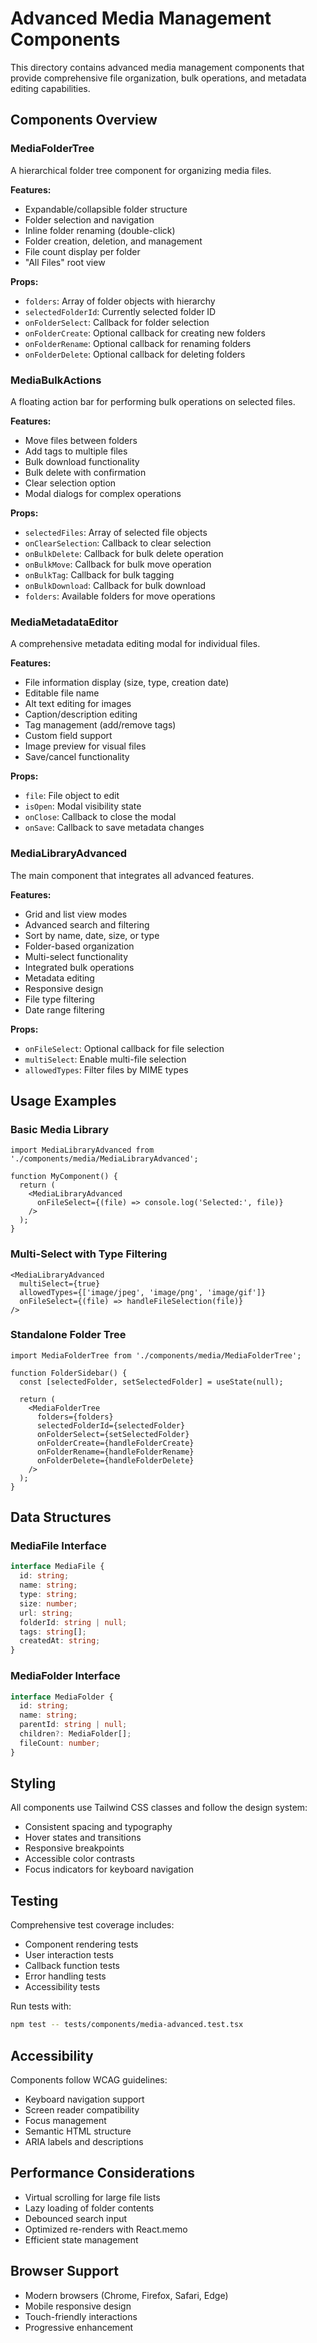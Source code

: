 # Advanced Media Management Components

This directory contains advanced media management components that provide comprehensive file organization, bulk operations, and metadata editing capabilities.

## Components Overview

### MediaFolderTree
A hierarchical folder tree component for organizing media files.

**Features:**
- Expandable/collapsible folder structure
- Folder selection and navigation
- Inline folder renaming (double-click)
- Folder creation, deletion, and management
- File count display per folder
- "All Files" root view

**Props:**
- `folders`: Array of folder objects with hierarchy
- `selectedFolderId`: Currently selected folder ID
- `onFolderSelect`: Callback for folder selection
- `onFolderCreate`: Optional callback for creating new folders
- `onFolderRename`: Optional callback for renaming folders
- `onFolderDelete`: Optional callback for deleting folders

### MediaBulkActions
A floating action bar for performing bulk operations on selected files.

**Features:**
- Move files between folders
- Add tags to multiple files
- Bulk download functionality
- Bulk delete with confirmation
- Clear selection option
- Modal dialogs for complex operations

**Props:**
- `selectedFiles`: Array of selected file objects
- `onClearSelection`: Callback to clear selection
- `onBulkDelete`: Callback for bulk delete operation
- `onBulkMove`: Callback for bulk move operation
- `onBulkTag`: Callback for bulk tagging
- `onBulkDownload`: Callback for bulk download
- `folders`: Available folders for move operations

### MediaMetadataEditor
A comprehensive metadata editing modal for individual files.

**Features:**
- File information display (size, type, creation date)
- Editable file name
- Alt text editing for images
- Caption/description editing
- Tag management (add/remove tags)
- Custom field support
- Image preview for visual files
- Save/cancel functionality

**Props:**
- `file`: File object to edit
- `isOpen`: Modal visibility state
- `onClose`: Callback to close the modal
- `onSave`: Callback to save metadata changes

### MediaLibraryAdvanced
The main component that integrates all advanced features.

**Features:**
- Grid and list view modes
- Advanced search and filtering
- Sort by name, date, size, or type
- Folder-based organization
- Multi-select functionality
- Integrated bulk operations
- Metadata editing
- Responsive design
- File type filtering
- Date range filtering

**Props:**
- `onFileSelect`: Optional callback for file selection
- `multiSelect`: Enable multi-file selection
- `allowedTypes`: Filter files by MIME types

## Usage Examples

### Basic Media Library
```tsx
import MediaLibraryAdvanced from './components/media/MediaLibraryAdvanced';

function MyComponent() {
  return (
    <MediaLibraryAdvanced
      onFileSelect={(file) => console.log('Selected:', file)}
    />
  );
}
```

### Multi-Select with Type Filtering
```tsx
<MediaLibraryAdvanced
  multiSelect={true}
  allowedTypes={['image/jpeg', 'image/png', 'image/gif']}
  onFileSelect={(file) => handleFileSelection(file)}
/>
```

### Standalone Folder Tree
```tsx
import MediaFolderTree from './components/media/MediaFolderTree';

function FolderSidebar() {
  const [selectedFolder, setSelectedFolder] = useState(null);
  
  return (
    <MediaFolderTree
      folders={folders}
      selectedFolderId={selectedFolder}
      onFolderSelect={setSelectedFolder}
      onFolderCreate={handleFolderCreate}
      onFolderRename={handleFolderRename}
      onFolderDelete={handleFolderDelete}
    />
  );
}
```

## Data Structures

### MediaFile Interface
```typescript
interface MediaFile {
  id: string;
  name: string;
  type: string;
  size: number;
  url: string;
  folderId: string | null;
  tags: string[];
  createdAt: string;
}
```

### MediaFolder Interface
```typescript
interface MediaFolder {
  id: string;
  name: string;
  parentId: string | null;
  children?: MediaFolder[];
  fileCount: number;
}
```

## Styling

All components use Tailwind CSS classes and follow the design system:
- Consistent spacing and typography
- Hover states and transitions
- Responsive breakpoints
- Accessible color contrasts
- Focus indicators for keyboard navigation

## Testing

Comprehensive test coverage includes:
- Component rendering tests
- User interaction tests
- Callback function tests
- Error handling tests
- Accessibility tests

Run tests with:
```bash
npm test -- tests/components/media-advanced.test.tsx
```

## Accessibility

Components follow WCAG guidelines:
- Keyboard navigation support
- Screen reader compatibility
- Focus management
- Semantic HTML structure
- ARIA labels and descriptions

## Performance Considerations

- Virtual scrolling for large file lists
- Lazy loading of folder contents
- Debounced search input
- Optimized re-renders with React.memo
- Efficient state management

## Browser Support

- Modern browsers (Chrome, Firefox, Safari, Edge)
- Mobile responsive design
- Touch-friendly interactions
- Progressive enhancement